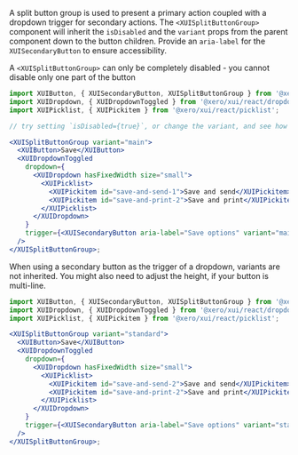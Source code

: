 A split button group is used to present a primary action coupled with a dropdown trigger for secondary actions.
The `<XUISplitButtonGroup>` component will inherit the `isDisabled` and the `variant` props from the parent component down to the button children. Provide an `aria-label` for the `XUISecondaryButton` to ensure accessibility.

A `<XUISplitButtonGroup>` can only be completely disabled - you cannot disable only one part of the button

```jsx harmony
import XUIButton, { XUISecondaryButton, XUISplitButtonGroup } from '@xero/xui/react/button';
import XUIDropdown, { XUIDropdownToggled } from '@xero/xui/react/dropdown';
import XUIPicklist, { XUIPickitem } from '@xero/xui/react/picklist';

// try setting `isDisabled={true}`, or change the variant, and see how both buttons are disabled

<XUISplitButtonGroup variant="main">
  <XUIButton>Save</XUIButton>
  <XUIDropdownToggled
    dropdown={
      <XUIDropdown hasFixedWidth size="small">
        <XUIPicklist>
          <XUIPickitem id="save-and-send-1">Save and send</XUIPickitem>
          <XUIPickitem id="save-and-print-2">Save and print</XUIPickitem>
        </XUIPicklist>
      </XUIDropdown>
    }
    trigger={<XUISecondaryButton aria-label="Save options" variant="main" />}
  />
</XUISplitButtonGroup>;
```

When using a secondary button as the trigger of a dropdown, variants are not inherited. You might also need to adjust the height, if your button is multi-line.

```jsx harmony
import XUIButton, { XUISecondaryButton, XUISplitButtonGroup } from '@xero/xui/react/button';
import XUIDropdown, { XUIDropdownToggled } from '@xero/xui/react/dropdown';
import XUIPicklist, { XUIPickitem } from '@xero/xui/react/picklist';

<XUISplitButtonGroup variant="standard">
  <XUIButton>Save</XUIButton>
  <XUIDropdownToggled
    dropdown={
      <XUIDropdown hasFixedWidth size="small">
        <XUIPicklist>
          <XUIPickitem id="save-and-send-2">Save and send</XUIPickitem>
          <XUIPickitem id="save-and-print-2">Save and print</XUIPickitem>
        </XUIPicklist>
      </XUIDropdown>
    }
    trigger={<XUISecondaryButton aria-label="Save options" variant="standard" />}
  />
</XUISplitButtonGroup>;
```
